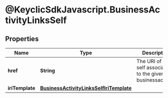 # @KeyclicSdkJavascript.BusinessActivityLinksSelf

## Properties
Name | Type | Description | Notes
------------ | ------------- | ------------- | -------------
**href** | **String** | The URI of the self associated to the given businessactivity. | [optional] 
**iriTemplate** | [**BusinessActivityLinksSelfIriTemplate**](BusinessActivityLinksSelfIriTemplate.md) |  | [optional] 


